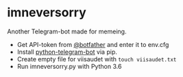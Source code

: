 # imneversorry
Another Telegram-bot made for memeing.

- Get API-token from [@botfather](https://telegram.me/botfather) and enter it to env.cfg
- Install [python-telegram-bot](https://github.com/python-telegram-bot/python-telegram-bot) via pip.
- Create empty file for viisaudet with `touch viisaudet.txt`
- Run imneversorry.py with Python 3.6
